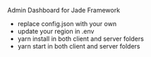 Admin Dashboard for Jade Framework

- replace config.json with your own
- update your region in .env
- yarn install in both client and server folders
- yarn start in both client and server folders
